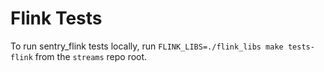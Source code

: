 # Flink Tests

To run sentry_flink tests locally, run `FLINK_LIBS=./flink_libs make tests-flink` from the `streams` repo root.
